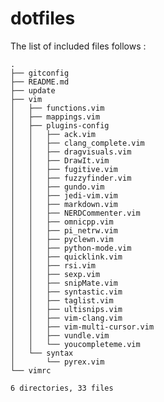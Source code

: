 # dotfiles

The list of included files follows :

    .
    ├── gitconfig
    ├── README.md
    ├── update
    ├── vim
    │   ├── functions.vim
    │   ├── mappings.vim
    │   ├── plugins-config
    │   │   ├── ack.vim
    │   │   ├── clang_complete.vim
    │   │   ├── dragvisuals.vim
    │   │   ├── DrawIt.vim
    │   │   ├── fugitive.vim
    │   │   ├── fuzzyfinder.vim
    │   │   ├── gundo.vim
    │   │   ├── jedi-vim.vim
    │   │   ├── markdown.vim
    │   │   ├── NERDCommenter.vim
    │   │   ├── omnicpp.vim
    │   │   ├── pi_netrw.vim
    │   │   ├── pyclewn.vim
    │   │   ├── python-mode.vim
    │   │   ├── quicklink.vim
    │   │   ├── rsi.vim
    │   │   ├── sexp.vim
    │   │   ├── snipMate.vim
    │   │   ├── syntastic.vim
    │   │   ├── taglist.vim
    │   │   ├── ultisnips.vim
    │   │   ├── vim-clang.vim
    │   │   ├── vim-multi-cursor.vim
    │   │   ├── vundle.vim
    │   │   └── youcompleteme.vim
    │   └── syntax
    │       └── pyrex.vim
    └── vimrc

    6 directories, 33 files

